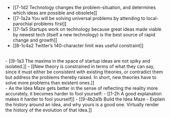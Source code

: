 - [[7-1d2 Technology changes the problem-situation, and determines which ideas are possible and obsolete]]
- [[7-1a2a You will be solving universal problems by attending to local-parochial problems first]]
- [[7-1a5 Startups work on technology because great ideas made viable by newest tech (itself a new technology) is the best source of rapid change and growth]]
- [[8-1c4a2 Twitter’s 140-character limit was useful constraint]]
<br>
- [[9-1a3 The maxima in the space of startup ideas are not spiky and isolated.]]
- [[New theory is constrained in terms of what they can say, since it must either be consistent with existing theories, or contradict them but address the problems thereby raised. In short, new theories have to solve more problems than existent ones.]]
<br>
- As the Idea Maze gets better in the sense of reflecting the reality more accurately, it becomes harder to fool yourself:
- [[1-2h A good explanation makes it harder to fool yourself]]
- [[9-4b2a1b Build the Idea Maze - Explain the history around an idea, and why yours is a good one. Virtually render the history of the evolution of that idea.]]
